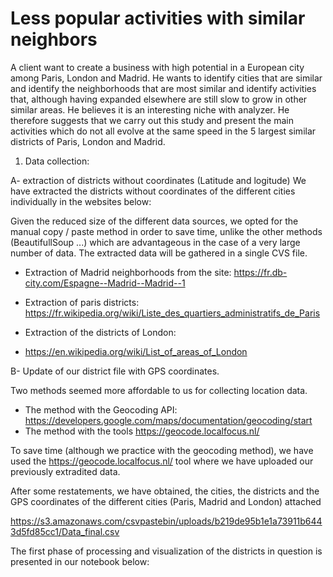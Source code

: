 # Less popular activities with similar neighbors
 
A client  want to create a business with high potential in a European city among Paris, London and Madrid.
He wants to identify cities that are similar and identify the neighborhoods that are most similar and identify activities that, although having expanded elsewhere are still slow to grow in other similar areas.
He believes it is an interesting niche with analyzer.
He therefore suggests that we carry out this study and present the main activities which do not all evolve at the same speed in the 5 largest similar districts of Paris, London and Madrid.


1. Data collection:

A- extraction of districts without coordinates (Latitude and logitude)
We have extracted the districts without coordinates of the different cities individually in the websites below:

Given the reduced size of the different data sources, we opted for the manual copy / paste method in order to save time, unlike the other methods (BeautifullSoup ...) which are advantageous in the case of a very large number of data.
The extracted data will be gathered in a single CVS file.

- Extraction of Madrid neighborhoods from the site:
https://fr.db-city.com/Espagne--Madrid--Madrid--1

- Extraction of paris districts:
https://fr.wikipedia.org/wiki/Liste_des_quartiers_administratifs_de_Paris

- Extraction of the districts of London:
- https://en.wikipedia.org/wiki/List_of_areas_of_London



B- Update of our district file with GPS coordinates.

Two methods seemed more affordable to us for collecting location data.
- The method with the Geocoding API: https://developers.google.com/maps/documentation/geocoding/start
- The method with the tools https://geocode.localfocus.nl/

To save time (although we practice with the geocoding method), we have used the https://geocode.localfocus.nl/ tool where we have uploaded our previously extradited data.

After some restatements, we have obtained, the cities, the districts and the GPS coordinates of the different cities (Paris, Madrid and London) attached

https://s3.amazonaws.com/csvpastebin/uploads/b219de95b1e1a73911b6443d5fd85cc1/Data_final.csv

The first phase of processing and visualization of the districts in question is presented in our notebook below:
